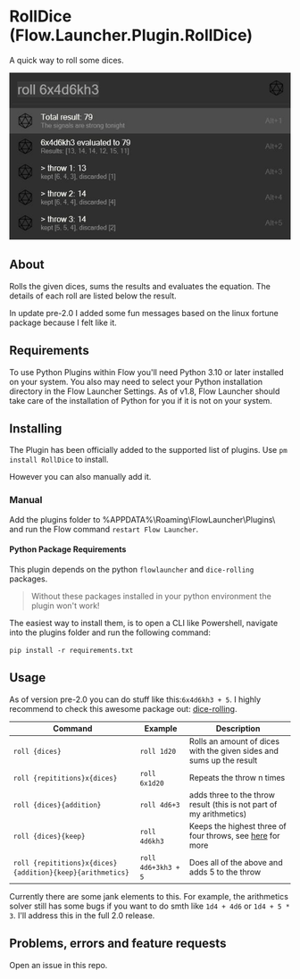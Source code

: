 # RollDice (Flow.Launcher.Plugin.RollDice)

A quick way to roll some dices.

![screenshot](assets/RollDice_screenshot.jpg)

## About

Rolls the given dices, sums the results and evaluates the equation.
The details of each roll are listed below the result.

In update pre-2.0 I added some fun messages based on the linux fortune package because I felt like it.

## Requirements

To use Python Plugins within Flow you'll need Python 3.10 or later installed on your system.
You also may need to select your Python installation directory in the Flow Launcher Settings.
As of v1.8, Flow Launcher should take care of the installation of Python for you if it is not on your system.

## Installing

The Plugin has been officially added to the supported list of plugins.
Use `pm install RollDice` to install.

However you can also manually add it.

### Manual

Add the plugins folder to %APPDATA%\Roaming\FlowLauncher\Plugins\ and run the Flow command `restart Flow Launcher`.

#### Python Package Requirements

This plugin depends on the python `flowlauncher` and `dice-rolling` packages.

> Without these packages installed in your python environment the plugin won't work!

The easiest way to install them, is to open a CLI like Powershell, navigate into the plugins folder and run the following command:

`pip install -r requirements.txt`

## Usage

As of version pre-2.0 you can do stuff like this:`6x4d6kh3 + 5`.
I highly recommend to check this awesome package out: [dice-rolling](https://github.com/Ajordat/dice_rolling).

| Command |Example | Description |
| --- | --- | --- |
| `roll {dices}` | `roll 1d20` | Rolls an amount of dices with the given sides and sums up the result |
| `roll {repititions}x{dices}` | `roll 6x1d20` | Repeats the throw n times |
| `roll {dices}{addition}` | `roll 4d6+3` | adds three to the throw result (this is not part of my arithmetics) |
| `roll {dices}{keep}` | `roll 4d6kh3` | Keeps the highest three of four throws, see [here](https://github.com/Ajordat/dice_rolling) for more |
| `roll {repititions}x{dices}{addition}{keep}{arithmetics}` | `roll 4d6+3kh3 + 5` | Does all of the above and adds 5 to the throw |

Currently there are some jank elements to this.
For example, the arithmetics solver still has some bugs if you want to do smth like `1d4 + 4d6` or `1d4 + 5 * 3`.
I'll address this in the full 2.0 release.


## Problems, errors and feature requests

Open an issue in this repo.
